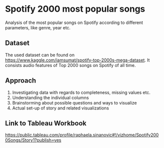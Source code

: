 # Spotify 2000 most popular songs

Analysis of the most popular songs on Spotify according to different parameters, like genre, year etc. 

## Dataset

The used dataset can be found on https://www.kaggle.com/iamsumat/spotify-top-2000s-mega-dataset.
It consists audio features of Top 2000 songs on Spotify of all time. 

## Approach

1) Investigating data with regards to completeness, missing values etc. 
2) Understanding the individual columns 
3) Brainstorming about possible questions and ways to visualize 
4) Actual set-up of story and related visualizations


## Link to Tableau Workbook

https://public.tableau.com/profile/raphaela.sinanovic#!/vizhome/Spotify2000Songs/Story1?publish=yes 
